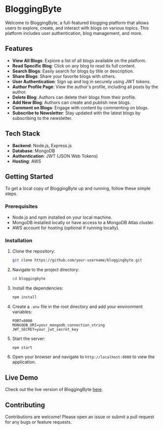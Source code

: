 # BloggingByte

Welcome to BloggingByte, a full-featured blogging platform that allows users to explore, create, and interact with blogs on various topics. This platform includes user authentication, blog management, and more.

## Features

- **View All Blogs**: Explore a list of all blogs available on the platform.
- **Read Specific Blog**: Click on any blog to read its full content.
- **Search Blogs**: Easily search for blogs by title or description.
- **Share Blogs**: Share your favorite blogs with others.
- **User Authentication**: Sign up and log in securely using JWT tokens.
- **Author Profile Page**: View the author's profile, including all posts by the author.
- **Delete Blog**: Authors can delete their blogs from their profile.
- **Add New Blog**: Authors can create and publish new blogs.
- **Comment on Blogs**: Engage with content by commenting on blogs.
- **Subscribe to Newsletter**: Stay updated with the latest blogs by subscribing to the newsletter.

## Tech Stack

- **Backend**: Node.js, Express.js
- **Database**: MongoDB
- **Authentication**: JWT (JSON Web Tokens)
- **Hosting**: AWS

## Getting Started

To get a local copy of BloggingByte up and running, follow these simple steps.

### Prerequisites

- Node.js and npm installed on your local machine.
- MongoDB installed locally or have access to a MongoDB Atlas cluster.
- AWS account for hosting (optional if running locally).

### Installation

1. Clone the repository:
    ```bash
    git clone https://github.com/your-username/bloggingbyte.git
    ```
2. Navigate to the project directory:
    ```bash
    cd bloggingbyte
    ```
3. Install the dependencies:
    ```bash
    npm install
    ```
4. Create a `.env` file in the root directory and add your environment variables:
    ```env
    PORT=8000
    MONGODB_URI=your_mongodb_connection_string
    JWT_SECRET=your_jwt_secret_key
    ```
5. Start the server:
    ```bash
    npm start
    ```

6. Open your browser and navigate to `http://localhost:8000` to view the application.

## Live Demo

Check out the live version of BloggingByte [here]().

## Contributing

Contributions are welcome! Please open an issue or submit a pull request for any bugs or feature requests.

